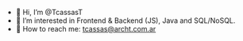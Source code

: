 - 👋 Hi, I’m @TcassasT
- 👀 I’m interested in Frontend & Backend (JS), Java and SQL/NoSQL.
- 👺 How to reach me: tcassas@archt.com.ar
